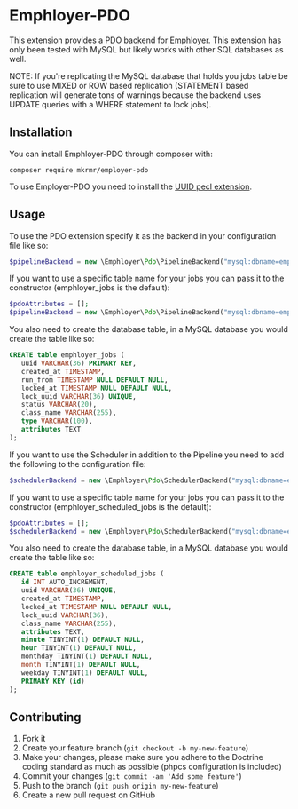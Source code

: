 # Emphloyer-PDO

This extension provides a PDO backend for
[Emphloyer](https://github.com/mkremer/emphloyer). This extension has only
been tested with MySQL but likely works with other SQL databases as well.

NOTE: If you're replicating the MySQL database that holds you jobs table be sure
to use MIXED or ROW based replication (STATEMENT based replication will generate
tons of warnings because the backend uses UPDATE queries with a WHERE statement
to lock jobs).

## Installation

You can install Emphloyer-PDO through composer with:

    composer require mkrmr/employer-pdo

To use Employer-PDO you need to install the [UUID pecl
extension](http://pecl.php.net/package/uuid).

## Usage

To use the PDO extension specify it as the backend in your configuration file
like so:

```php
$pipelineBackend = new \Emphloyer\Pdo\PipelineBackend("mysql:dbname=emphloyer_example;host=localhost", "user", "password");
```

If you want to use a specific table name for your jobs you can pass it to the
constructor (emphloyer\_jobs is the default):

```php
$pdoAttributes = [];
$pipelineBackend = new \Emphloyer\Pdo\PipelineBackend("mysql:dbname=emphloyer_example;host=localhost", "user", "password", $pdoAttributes, "emphloyer_jobs");
```

You also need to create the database table, in a MySQL database you would create the table 
like so:

```sql
CREATE table emphloyer_jobs (
   uuid VARCHAR(36) PRIMARY KEY, 
   created_at TIMESTAMP, 
   run_from TIMESTAMP NULL DEFAULT NULL, 
   locked_at TIMESTAMP NULL DEFAULT NULL, 
   lock_uuid VARCHAR(36) UNIQUE, 
   status VARCHAR(20), 
   class_name VARCHAR(255), 
   type VARCHAR(100),
   attributes TEXT
);
```

If you want to use the Scheduler in addition to the Pipeline you need to add the
following to the configuration file:

```php
$schedulerBackend = new \Emphloyer\Pdo\SchedulerBackend("mysql:dbname=emphloyer_example;host=localhost", "user", "password");
```

If you want to use a specific table name for your jobs you can pass it to the
constructor (emphloyer\_scheduled\_jobs is the default):

```php
$pdoAttributes = [];
$schedulerBackend = new \Emphloyer\Pdo\SchedulerBackend("mysql:dbname=emphloyer_example;host=localhost", "user", "password", $pdoAttributes, "emphloyer_scheduled_jobs");
```

You also need to create the database table, in a MySQL database you would create 
the table like so:

```sql
CREATE table emphloyer_scheduled_jobs (
   id INT AUTO_INCREMENT,
   uuid VARCHAR(36) UNIQUE, 
   created_at TIMESTAMP, 
   locked_at TIMESTAMP NULL DEFAULT NULL, 
   lock_uuid VARCHAR(36), 
   class_name VARCHAR(255), 
   attributes TEXT, 
   minute TINYINT(1) DEFAULT NULL, 
   hour TINYINT(1) DEFAULT NULL, 
   monthday TINYINT(1) DEFAULT NULL,
   month TINYINT(1) DEFAULT NULL,
   weekday TINYINT(1) DEFAULT NULL,
   PRIMARY KEY (id)
);
```

## Contributing

1. Fork it
2. Create your feature branch (`git checkout -b my-new-feature`)
3. Make your changes, please make sure you adhere to the Doctrine coding standard as much as possible (phpcs configuration is included)
4. Commit your changes (`git commit -am 'Add some feature'`)
5. Push to the branch (`git push origin my-new-feature`)
6. Create a new pull request on GitHub
